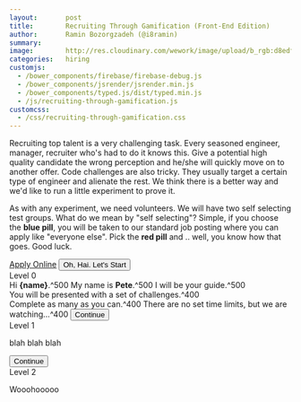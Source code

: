 ```yaml
---
layout:       post
title:        Recruiting Through Gamification (Front-End Edition)
author:       Ramin Bozorgzadeh (@i8ramin)
summary:
image:        http://res.cloudinary.com/wework/image/upload/b_rgb:d8edf8,c_pad,f_auto,g_north,h_1000,w_1600/v1430060208/engineering/recruiting-through-gamification.jpg
categories:   hiring
customjs:
  - /bower_components/firebase/firebase-debug.js
  - /bower_components/jsrender/jsrender.min.js
  - /bower_components/typed.js/dist/typed.min.js
  - /js/recruiting-through-gamification.js
customcss:
  - /css/recruiting-through-gamification.css
---
```


Recruiting top talent is a very challenging task. Every seasoned engineer, manager, recruiter who's had to do it knows this. Give a potential high quality candidate the wrong perception and he/she will quickly move on to another offer. Code challenges are also tricky. They usually target a certain type of engineer and alienate the rest. We think there is a better way and we'd like to run a little experiment to prove it.

As with any experiment, we need volunteers. We will have two self selecting test groups. What do we mean by "self selecting"? Simple, if you choose the **blue pill**, you will be taken to our standard job posting where you can apply like "everyone else". Pick the **red pill** and .. well, you know how that goes. Good luck.

<div class="experiment-buttons">
  <a href="https://www.wework.com/careers?ref=blog#job-49781" target="_blank" class="button button-blue" id="bluePill">Apply Online</a>
  <button class="button button-red" id="redPill" style="display:inline-block;">Oh, Hai. Let's Start</button>
</div>

<div id="game" class="levels">
  <div id="level-0" class="level">
    <div class="title">Level 0</div>
    <panda>
      Hi <b>{name}</b>.^500 My name is <b>Pete</b>.^500 I will be your guide.^500<br>
      You will be presented with a set of challenges.^400<br>
      Complete as many as you can.^400 There are no set time limits, but we are watching...^400
    </panda>
    <button class="button button-small button-blue continue" data-next-level="#level-1">Continue</button>
  </div>

  <div id="level-1" class="level">
    <div class="title">Level 1</div>
    <panda>
      <p>blah blah blah</p>
    </panda>
    <button class="button button-small button-blue continue" data-next-level="#level-2">Continue</button>
  </div>

  <div id="level-2" class="level">
    <div class="title">Level 2</div>
    <panda>
      <p>Wooohooooo</p>
    </panda>
  </div>
</div>

<script id="privatePandaTpl" type="text/x-jsrender">
  <div class="pirate-panda">
    <div class="img"></div>
    <div class="content">
      <div class="chatbox"></div>
    </div>
  </div>
</script>
